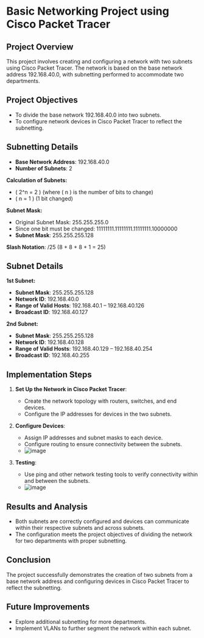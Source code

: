 # Basic Networking Project using Cisco Packet Tracer

## Project Overview
This project involves creating and configuring a network with two subnets using Cisco Packet Tracer. The network is based on the base network address 192.168.40.0, with subnetting performed to accommodate two departments.

## Project Objectives
- To divide the base network 192.168.40.0 into two subnets.
- To configure network devices in Cisco Packet Tracer to reflect the subnetting.

## Subnetting Details

- **Base Network Address**: 192.168.40.0
- **Number of Subnets**: 2

**Calculation of Subnets:**
- \( 2^n = 2 \) (where \( n \) is the number of bits to change)
- \( n = 1 \) (1 bit changed)

**Subnet Mask:**
- Original Subnet Mask: 255.255.255.0
- Since one bit must be changed: 11111111.11111111.11111111.10000000
- **Subnet Mask**: 255.255.255.128

**Slash Notation**: /25 (8 + 8 + 8 + 1 = 25)

## Subnet Details

**1st Subnet:**
- **Subnet Mask**: 255.255.255.128
- **Network ID**: 192.168.40.0
- **Range of Valid Hosts**: 192.168.40.1 – 192.168.40.126
- **Broadcast ID**: 192.168.40.127

**2nd Subnet:**
- **Subnet Mask**: 255.255.255.128
- **Network ID**: 192.168.40.128
- **Range of Valid Hosts**: 192.168.40.129 – 192.168.40.254
- **Broadcast ID**: 192.168.40.255

## Implementation Steps

1. **Set Up the Network in Cisco Packet Tracer**:
   - Create the network topology with routers, switches, and end devices.
   - Configure the IP addresses for devices in the two subnets.

2. **Configure Devices**:
   - Assign IP addresses and subnet masks to each device.
   - Configure routing to ensure connectivity between the subnets.
   - ![image](https://github.com/user-attachments/assets/7e2c5235-97b7-43a0-8c08-794f11ff0588)


3. **Testing**:
   - Use ping and other network testing tools to verify connectivity within and between the subnets.
   - ![image](https://github.com/user-attachments/assets/1eb0c199-18bc-4c26-846a-192e6ab5590b)


## Results and Analysis
- Both subnets are correctly configured and devices can communicate within their respective subnets and across subnets.
- The configuration meets the project objectives of dividing the network for two departments with proper subnetting.

## Conclusion
The project successfully demonstrates the creation of two subnets from a base network address and configuring devices in Cisco Packet Tracer to reflect the subnetting.

## Future Improvements
- Explore additional subnetting for more departments.
- Implement VLANs to further segment the network within each subnet.
